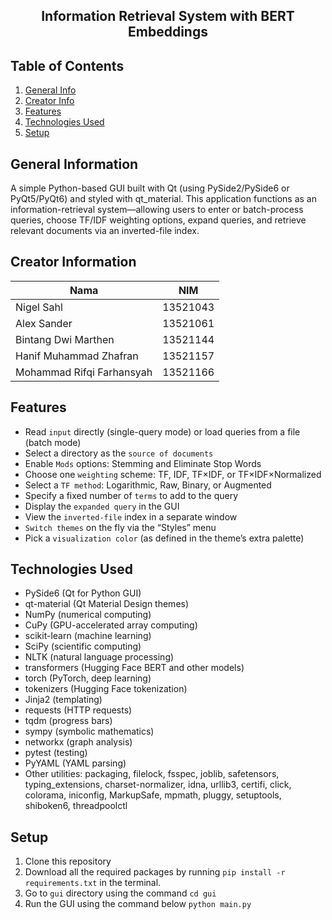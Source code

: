 <h2 align="center">
Information Retrieval System with BERT Embeddings<br/>
</h2>

## Table of Contents
1. [General Info](#general-information)
2. [Creator Info](#creator-information)
3. [Features](#features)
4. [Technologies Used](#technologies-used)
5. [Setup](#setup)


<a name="general-information"></a>

## General Information
A simple Python-based GUI built with Qt (using PySide2/PySide6 or PyQt5/PyQt6) and styled with qt_material. This application functions as an information-retrieval system—allowing users to enter or batch-process queries, choose TF/IDF weighting options, expand queries, and retrieve relevant documents via an inverted-file index.

<a name="creator-information"></a>

## Creator Information

| Nama                        | NIM      |
| --------------------------- | -------- | 
| Nigel Sahl                  | 13521043 |
| Alex Sander                 | 13521061 |
| Bintang Dwi Marthen         | 13521144 |
| Hanif Muhammad Zhafran      | 13521157 |
| Mohammad Rifqi Farhansyah   | 13521166 |

<a name="features"></a>

## Features

- Read `input` directly (single-query mode) or load queries from a file (batch mode)
- Select a directory as the `source of documents`
- Enable `Mods` options: Stemming and Eliminate Stop Words
- Choose one `weighting` scheme: TF, IDF, TF×IDF, or TF×IDF×Normalized
- Select a `TF method`: Logarithmic, Raw, Binary, or Augmented
- Specify a fixed number of `terms` to add to the query
- Display the `expanded query` in the GUI
- View the `inverted‐file` index in a separate window
- `Switch themes` on the fly via the “Styles” menu
- Pick a `visualization color` (as defined in the theme’s extra palette)

<a name="technologies-used"></a>

## Technologies Used
- PySide6 (Qt for Python GUI)
- qt-material (Qt Material Design themes)
- NumPy (numerical computing)
- CuPy (GPU-accelerated array computing)
- scikit-learn (machine learning)
- SciPy (scientific computing)
- NLTK (natural language processing)
- transformers (Hugging Face BERT and other models)
- torch (PyTorch, deep learning)
- tokenizers (Hugging Face tokenization)
- Jinja2 (templating)
- requests (HTTP requests)
- tqdm (progress bars)
- sympy (symbolic mathematics)
- networkx (graph analysis)
- pytest (testing)
- PyYAML (YAML parsing)
- Other utilities: packaging, filelock, fsspec, joblib, safetensors, typing_extensions, charset-normalizer, idna, urllib3, certifi, click, colorama, iniconfig, MarkupSafe, mpmath, pluggy, setuptools, shiboken6, threadpoolctl

<a name="setup"></a>

## Setup
1. Clone this repository
2. Download all the required packages by running `pip install -r requirements.txt` in the terminal.
3. Go to `gui` directory using the command `cd gui`
4. Run the GUI using the command below `python main.py`